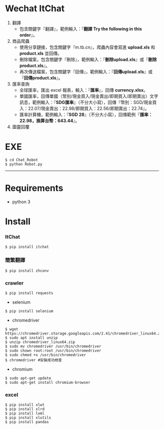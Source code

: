 # Wechat ItChat

1. 翻譯
    - 包含關鍵字『翻譯』，範例輸入：『**翻譯 Try the following in this order**』。
2. 商品爬蟲
    - 使用分享鏈接，包含關鍵字『m.tb.cn』，爬蟲內容會寫進 **upload.xls** 和 **product.xls** 並回傳。
    - 刪除檔案，包含關鍵字『刪除』，範例輸入：『**刪除upload.xls**』或『**刪除product.xls**』。
    - 再次傳送檔案，包含關鍵字『回傳』，範例輸入：『**回傳upload.xls**』或『**回傳product.xls**』。
3. 匯率查詢
    - 全球匯率，匯出 excel 報表，輸入：『**匯率**』，回傳 **currency.xlsx**。
    - 單國匯率，回傳單國（幣別/現金買入/現金賣出/即期買入/即期賣出）文字訊息，範例輸入：『**SDG匯率**』（不分大小寫），回傳『幣別：SGD/現金買入：22.07/現金賣出：22.98/即期買入：22.56/即期賣出：22.74』。
    - 匯率計算機，範例輸入：『**SGD 28**』（不分大小寫），回傳範例『**匯率：22.98，換算台幣：643.44**』。
4. 圖靈回覆

# EXE

```
$ cd Chat_Robot
$ python Robot.py
```

***

# Requirements
* python 3


# Install 
### ItChat
```
$ pip install itchat
```

### 簡繁翻譯

```
$ pip install zhconv
```

### crawler

```
$ pip install requests
```

- selenium

```
$ pip install selenium
```

- chromedriver

```
$ wget https://chromedriver.storage.googleapis.com/2.41/chromedriver_linux64.zip
$ sudo apt install unzip
$ unzip chromedriver_linux64.zip
$ sudo mv chromedriver /usr/bin/chromedriver
$ sudo chown root:root /usr/bin/chromedriver
$ sudo chmod +x /usr/bin/chromedriver
$ chromedriver #安裝成功檢查
```

- chromium

```
$ sudo apt-get update
$ sudo apt-get install chromium-browser
```



### excel

```
$ pip install xlwt
$ pip install xlrd
$ pip install lxml
$ pip install xlutils
$ pip install pandas
```

